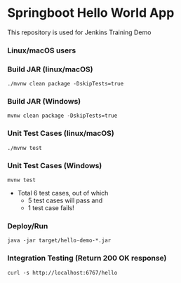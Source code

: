 # Springboot Hello World App
This repository is used for Jenkins Training Demo

### Linux/macOS users


### Build JAR (linux/macOS)
```
./mvnw clean package -DskipTests=true
```

### Build JAR (Windows)
```
mvnw clean package -DskipTests=true
```

### Unit Test Cases (linux/macOS)
```
./mvnw test
```

### Unit Test Cases (Windows)
```
mvnw test
```



- Total 6 test cases, out of which
  - 5 test cases will pass and 
  - 1 test case fails!
 
### Deploy/Run
```
java -jar target/hello-demo-*.jar 
```

### Integration Testing (Return 200 OK response)
```
curl -s http://localhost:6767/hello
```
